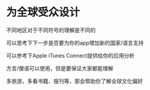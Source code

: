 # 为全球受众设计

不同地区对于不同符号的理解是不同的

可以思考下下一步是否要为你的app增加新的国家/语言支持

可以参考下Apple iTunes Connect提供给你的应用分析

方言/俚语可以使用，但是要保证大家都能理解

多旅游，多看书籍、报刊等，那会帮助你了解全球文化偏好